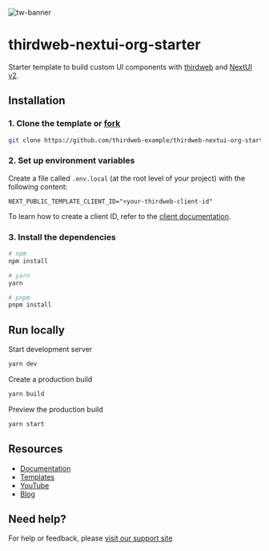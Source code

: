 ![tw-banner](https://github.com/thirdweb-example/next-starter/assets/57885104/20c8ce3b-4e55-4f10-ae03-2fe4743a5ee8)

# thirdweb-nextui-org-starter

Starter template to build custom UI components with [thirdweb](https://thirdweb.com/) and [NextUI v2](https://nextui.org/).

## Installation

### 1. Clone the template or [fork](https://github.com/thirdweb-example/thirdweb-nextui-org-starter.git/fork)
```bash
git clone https://github.com/thirdweb-example/thirdweb-nextui-org-starter.git
```

### 2. Set up environment variables
Create a file called `.env.local` (at the root level of your project) with the following content:
```
NEXT_PUBLIC_TEMPLATE_CLIENT_ID="<your-thirdweb-client-id"
```

To learn how to create a client ID, refer to the [client documentation](https://portal.thirdweb.com/typescript/v5/client).

### 3. Install the dependencies

```bash
# npm
npm install

# yarn
yarn

# pnpm
pnpm install
``` 

## Run locally

Start development server

```bash
yarn dev
```

Create a production build

```bash
yarn build
```

Preview the production build

```bash
yarn start
```

## Resources

- [Documentation](https://portal.thirdweb.com/typescript/v5)
- [Templates](https://thirdweb.com/templates)
- [YouTube](https://www.youtube.com/c/thirdweb)
- [Blog](https://blog.thirdweb.com)

## Need help?

For help or feedback, please [visit our support site](https://thirdweb.com/support)